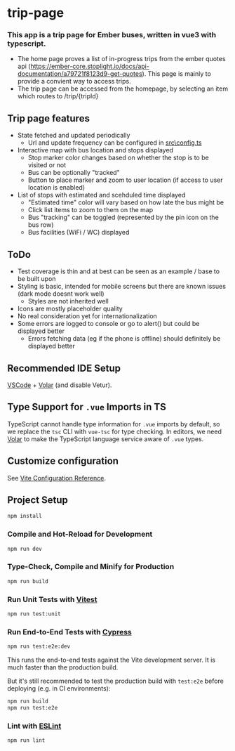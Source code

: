 # trip-page

### This app is a trip page for Ember buses, written in vue3 with typescript.

- The home page proves a list of in-progress trips from the ember quotes api (https://ember-core.stoplight.io/docs/api-documentation/a79721f8123d9-get-quotes). This page is mainly to provide a convient way to access trips.
- The trip page can be accessed from the homepage, by selecting an item which routes to /trip/{tripId}

## Trip page features

- State fetched and updated periodically
  - Url and update frequency can be configured in [src\config.ts](src\config.ts)
- Interactive map with bus location and stops displayed
  - Stop marker color changes based on whether the stop is to be visited or not
  - Bus can be optionally "tracked"
  - Button to place marker and zoom to user location (if access to user location is enabled)
- List of stops with estimated and scehduled time displayed
  - "Estimated time" color will vary based on how late the bus might be
  - Click list items to zoom to them on the map
  - Bus "tracking" can be toggled (represented by the pin icon on the bus row)
  - Bus facilities (WiFi / WC) displayed

## ToDo

- Test coverage is thin and at best can be seen as an example / base to be built upon
- Styling is basic, intended for mobile screens but there are known issues (dark mode doesnt work well)
  - Styles are not inherited well
- Icons are mostly placeholder quality
- No real consideration yet for internationalization
- Some errors are logged to console or go to alert() but could be displayed better
  - Errors fetching data (eg if the phone is offline) should definitely be displayed better

## Recommended IDE Setup

[VSCode](https://code.visualstudio.com/) + [Volar](https://marketplace.visualstudio.com/items?itemName=Vue.volar) (and disable Vetur).

## Type Support for `.vue` Imports in TS

TypeScript cannot handle type information for `.vue` imports by default, so we replace the `tsc` CLI with `vue-tsc` for type checking. In editors, we need [Volar](https://marketplace.visualstudio.com/items?itemName=Vue.volar) to make the TypeScript language service aware of `.vue` types.

## Customize configuration

See [Vite Configuration Reference](https://vitejs.dev/config/).

## Project Setup

```sh
npm install
```

### Compile and Hot-Reload for Development

```sh
npm run dev
```

### Type-Check, Compile and Minify for Production

```sh
npm run build
```

### Run Unit Tests with [Vitest](https://vitest.dev/)

```sh
npm run test:unit
```

### Run End-to-End Tests with [Cypress](https://www.cypress.io/)

```sh
npm run test:e2e:dev
```

This runs the end-to-end tests against the Vite development server.
It is much faster than the production build.

But it's still recommended to test the production build with `test:e2e` before deploying (e.g. in CI environments):

```sh
npm run build
npm run test:e2e
```

### Lint with [ESLint](https://eslint.org/)

```sh
npm run lint
```
